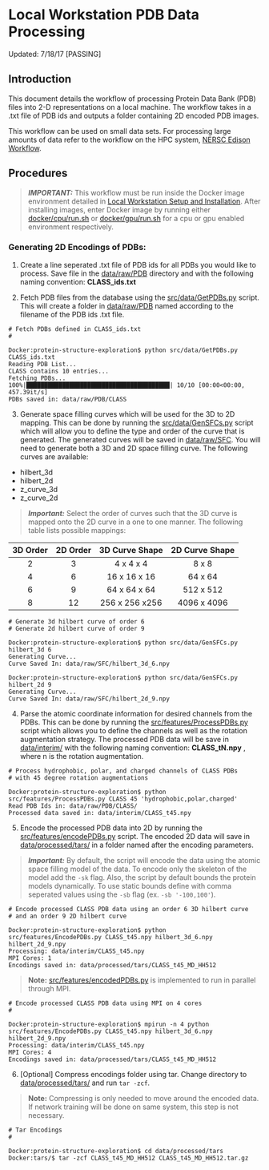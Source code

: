 # Local Workstation PDB Data Processing

Updated: 7/18/17
[PASSING]

## Introduction

This document details the workflow of processing Protein Data Bank (PDB) files
into 2-D representations on a local machine. The workflow takes in a .txt file
of PDB ids and outputs a folder containing 2D encoded PDB images.

This workflow can be used on small data sets. For processing large amounts of
data refer to the workflow on the HPC system, [NERSC Edison Workflow](processing_workflow_nersc.md).

## Procedures

>***IMPORTANT:*** This workflow must be run inside the Docker image environment
detailed in [Local Workstation Setup and Installation](setup_local). After
installing images, enter Docker image by running either [docker/cpu/run.sh](../docker/cpu/run.sh)
or [docker/gpu/run.sh](../docker/gpu/run.sh) for a cpu or gpu enabled environment
respectively.

### Generating 2D Encodings of PDBs:

1. Create a line seperated .txt file of PDB ids for all PDBs you would like to
process. Save file in the [data/raw/PDB](../data/raw/PDB) directory and with the
following naming convention: **CLASS_ids.txt**

2. Fetch PDB files from the database using the [src/data/GetPDBs.py](../src/data/GetPDBs.py)
script. This will create a folder in [data/raw/PDB](../data/raw/PDB) named
according to the filename of the PDB ids .txt file.

```
# Fetch PDBs defined in CLASS_ids.txt
#

Docker:protein-structure-exploration$ python src/data/GetPDBs.py CLASS_ids.txt
Reading PDB List...
CLASS contains 10 entries...
Fetching PDBs...
100%|████████████████████████████████████████| 10/10 [00:00<00:00, 457.39it/s]
PDBs saved in: data/raw/PDB/CLASS

```

3. Generate space filling curves which will be used for the 3D to 2D mapping.
This can be done by running the [src/data/GenSFCs.py](../src/data/GenSFCs.py)
script which will allow you to define the type and order of the curve that is
generated. The generated curves will be saved in [data/raw/SFC](../data/raw/SFC).
You will need to generate both a 3D and 2D space filling curve. The following
curves are available:

  - hilbert_3d
  - hilbert_2d
  - z_curve_3d
  - z_curve_2d

> ***Important:*** Select the order of curves such that the 3D curve is mapped
onto the 2D curve in a one to one manner. The following table lists possible
mappings:

| 3D Order | 2D Order | 3D Curve Shape | 2D Curve Shape |
|:--------:|:--------:|:--------------:|:--------------:|
| 2        | 3        | 4 x 4 x 4      | 8 x 8
| 4        | 6        | 16 x 16 x 16   | 64 x 64
| 6        | 9        | 64 x 64 x 64   | 512 x 512
| 8        | 12       | 256 x 256 x256 | 4096 x 4096

```
# Generate 3d hilbert curve of order 6
# Generate 2d hilbert curve of order 9

Docker:protein-structure-exploration$ python src/data/GenSFCs.py hilbert_3d 6
Generating Curve...
Curve Saved In: data/raw/SFC/hilbert_3d_6.npy

Docker:protein-structure-exploration$ python src/data/GenSFCs.py hilbert_2d 9
Generating Curve...
Curve Saved In: data/raw/SFC/hilbert_2d_9.npy

```

4. Parse the atomic coordinate information for desired channels from the PDBs.
This can be done by running the [src/features/ProcessPDBs.py](../src/features/ProcessPDBs.py)
script which allows you to define the channels as well as the rotation augmentation
strategy. The processed PDB data will be save in [data/interim/](../data/interim/)
with the following naming convention: **CLASS_tN.npy** , where n is the rotation
augmentation.

```
# Process hydrophobic, polar, and charged channels of CLASS PDBs
# with 45 degree rotation augmentations

Docker:protein-structure-exploration$ python src/features/ProcessPDBs.py CLASS 45 'hydrophobic,polar,charged'
Read PDB Ids in: data/raw/PDB/CLASS/
Processed data saved in: data/interim/CLASS_t45.npy

```

5. Encode the processed PDB data into 2D by running the
[src/features/encodePDBs.py](../src/features/encodePDBs.py) script. The encoded 2D
data will save in [data/processed/tars/](../data/processed/tars) in a folder
named after the encoding parameters.

> ***Important:*** By default, the script will encode the data using the atomic
space filling model of the data. To encode only the skeleton of the model add
the ```-sk``` flag. Also, the script by default bounds the protein models dynamically.
To use static bounds define with comma seperated values using the ```-sb``` flag
(ex. ```-sb '-100,100'```).

```
# Encode processed CLASS PDB data using an order 6 3D hilbert curve
# and an order 9 2D hilbert curve

Docker:protein-structure-exploration$ python src/features/EncodePDBs.py CLASS_t45.npy hilbert_3d_6.npy hilbert_2d_9.npy
Processing: data/interim/CLASS_t45.npy
MPI Cores: 1
Encodings saved in: data/processed/tars/CLASS_t45_MD_HH512

```

>**Note:** [src/features/encodedPDBs.py](../src/features/encodePDBs.py) is implemented
to run in parallel through MPI.

```
# Encode processed CLASS PDB data using MPI on 4 cores
#

Docker:protein-structure-exploration$ mpirun -n 4 python src/features/EncodePDBs.py CLASS_t45.npy hilbert_3d_6.npy hilbert_2d_9.npy
Processing: data/interim/CLASS_t45.npy
MPI Cores: 4
Encodings saved in: data/processed/tars/CLASS_t45_MD_HH512

```

6. [Optional] Compress encodings folder using tar. Change directory to
[data/processed/tars/](../data/processed/tars) and run ```tar -zcf```.

>**Note:** Compressing is only needed to move around the encoded data. If network
training will be done on same system, this step is not necessary.

```
# Tar Encodings
#

Docker:protein-structure-exploration$ cd data/processed/tars
Docker:tars/$ tar -zcf CLASS_t45_MD_HH512 CLASS_t45_MD_HH512.tar.gz

```
